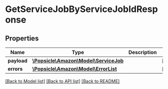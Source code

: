 # GetServiceJobByServiceJobIdResponse

## Properties
Name | Type | Description | Notes
------------ | ------------- | ------------- | -------------
**payload** | [**\Popsicle\Amazon\Model\ServiceJob**](ServiceJob.md) |  | [optional] 
**errors** | [**\Popsicle\Amazon\Model\ErrorList**](ErrorList.md) |  | [optional] 

[[Back to Model list]](../../README.md#documentation-for-models) [[Back to API list]](../../README.md#documentation-for-api-endpoints) [[Back to README]](../../README.md)


